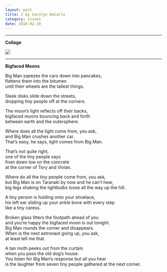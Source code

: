 ```yaml
---
layout: post
title: 2 by Carolyn DeCarlo
category: issue1
date: 2016-02-10
---
```


___

**Collage**

![](http://inferiorplanets.com/images/collage.jpg)

___

**Bigfaced Moons**


Big Man sqeezes the cars down into pancakes,<br>
flattens them into the bitumen <br>
until their wheels are the tallest things.

Sleek disks slide down the streets,<br>
dropping tiny people off at the corners.<br>

The moon’s light reflects off their backs,<br>
bigfaced moons bouncing back and forth<br>
between earth and the outersphere.

Where does all the light come from, you ask, <br>
and Big Man crushes another car.<br>
That’s easy, he says, light comes from Big Man.

That’s not quite right,<br>
one of the tiny people says<br>
from down low on the concrete<br>
at the corner of Tory and Vivian.

Where do all the tiny people come from, you ask, <br>
but Big Man is on Taranaki by now and he can’t hear, <br>
big legs shaking the lightbulbs loose all the way up the hill.

A tiny person is holding onto your shoelace,<br>
his left ear sliding up your ankle bone with every step<br>
like a tiny caress.

Broken glass litters the footpath ahead of you<br>
and you’re happy the bigfaced moon is out tonight.<br>
Big Man rounds the corner and disappears.<br>
When is the next astronaut going up, you ask,<br>
at least tell me that.

A tan moth peeks out from the curtain<br>
when you pass the old dog’s house.<br>
You listen for Big Man’s response but all you hear<br>
is the laughter from seven tiny people gathered at the next corner.